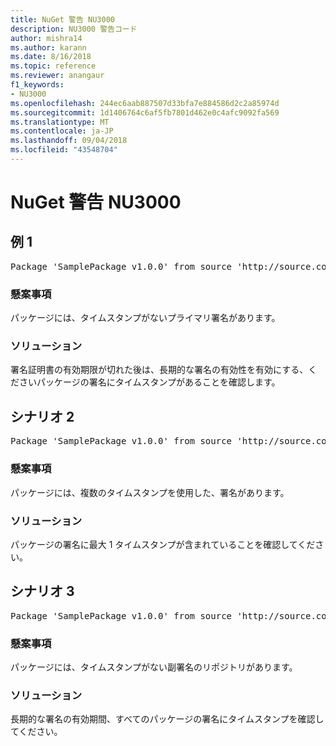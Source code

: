 ```yaml
---
title: NuGet 警告 NU3000
description: NU3000 警告コード
author: mishra14
ms.author: karann
ms.date: 8/16/2018
ms.topic: reference
ms.reviewer: anangaur
f1_keywords:
- NU3000
ms.openlocfilehash: 244ec6aab887507d33bfa7e884586d2c2a85974d
ms.sourcegitcommit: 1d1406764c6af5fb7801d462e0c4afc9092fa569
ms.translationtype: MT
ms.contentlocale: ja-JP
ms.lasthandoff: 09/04/2018
ms.locfileid: "43548704"
---
```

# <a name="nuget-warning-nu3000"></a>NuGet 警告 NU3000

## <a name="scenario-1"></a>例 1

<pre>Package 'SamplePackage v1.0.0' from source 'http://source.com/index.json': The primary signature does not have a timestamp.</pre>

### <a name="issue"></a>懸案事項

パッケージには、タイムスタンプがないプライマリ署名があります。


### <a name="solution"></a>ソリューション

署名証明書の有効期限が切れた後は、長期的な署名の有効性を有効にする、くださいパッケージの署名にタイムスタンプがあることを確認します。



## <a name="scenario-2"></a>シナリオ 2

<pre>Package 'SamplePackage v1.0.0' from source 'http://source.com/index.json': Multiple timestamps are not accepted.</pre>

### <a name="issue"></a>懸案事項

パッケージには、複数のタイムスタンプを使用した、署名があります。


### <a name="solution"></a>ソリューション

パッケージの署名に最大 1 タイムスタンプが含まれていることを確認してください。



## <a name="scenario-3"></a>シナリオ 3

<pre>Package 'SamplePackage v1.0.0' from source 'http://source.com/index.json': The repository countersignature does not have a timestamp.</pre>

### <a name="issue"></a>懸案事項

パッケージには、タイムスタンプがない副署名のリポジトリがあります。


### <a name="solution"></a>ソリューション

長期的な署名の有効期間、すべてのパッケージの署名にタイムスタンプを確認してください。


